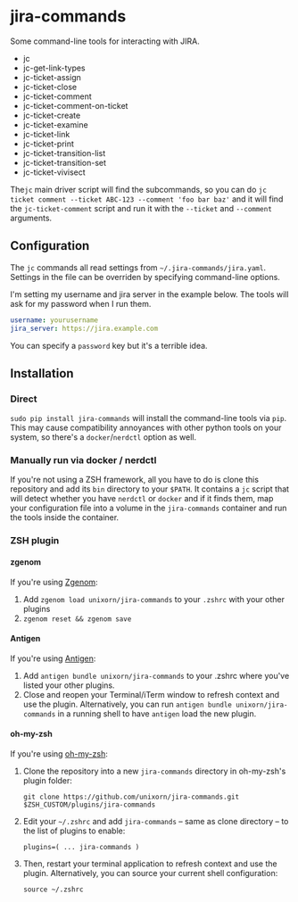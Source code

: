 # jira-commands

Some command-line tools for interacting with JIRA.

- jc
- jc-get-link-types
- jc-ticket-assign
- jc-ticket-close
- jc-ticket-comment
- jc-ticket-comment-on-ticket
- jc-ticket-create
- jc-ticket-examine
- jc-ticket-link
- jc-ticket-print
- jc-ticket-transition-list
- jc-ticket-transition-set
- jc-ticket-vivisect

The`jc` main driver script will find the subcommands, so you can do `jc ticket comment --ticket ABC-123 --comment 'foo bar baz'` and it will find the `jc-ticket-comment` script and run it with the `--ticket` and `--comment` arguments.

## Configuration

The `jc` commands all read settings from `~/.jira-commands/jira.yaml`. Settings in the file can be overriden by specifying command-line options.

I'm setting my username and jira server in the example below. The tools will ask for my password when I run them.

```yaml
username: yourusername
jira_server: https://jira.example.com
```

You can specify a `password` key but it's a terrible idea.

## Installation

### Direct

`sudo pip install jira-commands` will install the command-line tools via `pip`. This may cause compatibility annoyances with other python tools on your system, so there's a `docker`/`nerdctl` option as well.

### Manually run via docker / nerdctl

If you're not using a ZSH framework, all you have to do is clone this repository and add its `bin` directory to your `$PATH`. It contains a `jc` script that will detect whether you have `nerdctl` or `docker` and if it finds them, map your configuration file into a volume in the `jira-commands` container and run the tools inside the container.

### ZSH plugin

#### zgenom

If you're using [Zgenom](https://github.com/jandamm/zgenom):

1. Add `zgenom load unixorn/jira-commands` to your `.zshrc` with your other plugins
2. `zgenom reset && zgenom save`

#### Antigen

If you're using [Antigen](https://github.com/zsh-users/antigen):

1. Add `antigen bundle unixorn/jira-commands` to your .zshrc where you've listed your other plugins.
2. Close and reopen your Terminal/iTerm window to refresh context and use the plugin. Alternatively, you can run `antigen bundle unixorn/jira-commands` in a running shell to have `antigen` load the new plugin.

#### oh-my-zsh

If you're using [oh-my-zsh](https://ohmyz.sh):

1. Clone the repository into a new `jira-commands` directory in oh-my-zsh's plugin folder:

    `git clone https://github.com/unixorn/jira-commands.git $ZSH_CUSTOM/plugins/jira-commands`

2. Edit your `~/.zshrc` and add `jira-commands` – same as clone directory – to the list of plugins to enable:

    `plugins=( ... jira-commands )`

3. Then, restart your terminal application to refresh context and use the plugin. Alternatively, you can source your current shell configuration:

    `source ~/.zshrc`
